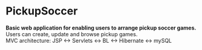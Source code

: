 PickupSoccer
============
<b>Basic web application for enabling users to arrange pickup soccer games.</b><br />
Users can create, update and browse pickup games.<br />
MVC architecture: JSP <-> Servlets <-> BL <-> Hibernate <-> mySQL<br />
